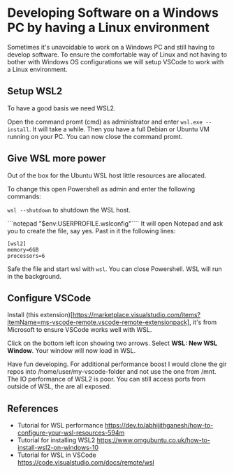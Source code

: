 # Developing Software on a Windows PC by having a Linux environment

Sometimes it's unavoidable to work on a Windows PC and still having to develop software. To ensure the comfortable way of Linux and not having to bother with Windows OS configurations we will setup VSCode to work with a Linux environment.

## Setup WSL2
To have a good basis we need WSL2. 

Open the command promt (cmd) as administrator and enter ```wsl.exe --install```.
It will take a while. 
Then you have a full Debian or Ubuntu VM running on your PC. You can now close the command promt.

## Give WSL more power
Out of the box for the Ubuntu WSL host little resources are allocated.

To change this open Powershell as admin and enter the following commands:

```wsl --shutdown``` to shutdown the WSL host.

```notepad "$env:USERPROFILE\.wslconfig"````
It will open Notepad and ask you to create the file, say yes.
Past in it the following lines:
```
[wsl2]
memory=6GB  
processors=6
```

Safe the file and start wsl with ```wsl```. You can close Powershell. WSL will run in the background.

## Configure VSCode

Install (this extension)[https://marketplace.visualstudio.com/items?itemName=ms-vscode-remote.vscode-remote-extensionpack], it's from Microsoft to ensure VSCode works well with WSL.

Click on the bottom left icon showing two arrows.
Select **WSL: New WSL Window**. Your window will now load in WSL. 

Have fun developing.
For additional performance boost I would clone the gir repos into /home/user/my-vscode-folder and not use the one from /mnt. The IO performance of WSL2 is poor. You can still access ports from outside of WSL, the are all exposed.

## References
* Tutorial for WSL performance https://dev.to/abhijithganesh/how-to-configure-your-wsl-resources-594m
* Tutorial for installing WSL2 https://www.omgubuntu.co.uk/how-to-install-wsl2-on-windows-10
* Tutorial for WSL in VSCode https://code.visualstudio.com/docs/remote/wsl
